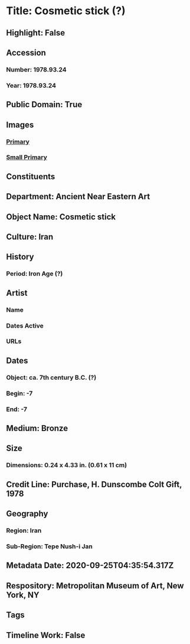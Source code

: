 # Title: Cosmetic stick (?)
## Highlight: False
## Accession
### Number: 1978.93.24
### Year: 1978.93.24
## Public Domain: True
## Images
### [Primary](https://images.metmuseum.org/CRDImages/an/original/ME1978_93_24.jpg)
### [Small Primary](https://images.metmuseum.org/CRDImages/an/web-large/ME1978_93_24.jpg)
## Constituents
## Department: Ancient Near Eastern Art
## Object Name: Cosmetic stick
## Culture: Iran
## History
### Period: Iron Age (?)
## Artist
### Name
### Dates Active
### URLs
## Dates
### Object: ca. 7th century B.C. (?)
### Begin: -7
### End: -7
## Medium: Bronze
## Size
### Dimensions: 0.24 x 4.33 in. (0.61 x 11 cm)
## Credit Line: Purchase, H. Dunscombe Colt Gift, 1978
## Geography
### Region: Iran
### Sub-Region: Tepe Nush-i Jan
## Metadata Date: 2020-09-25T04:35:54.317Z
## Respository: Metropolitan Museum of Art, New York, NY
## Tags
## Timeline Work: False